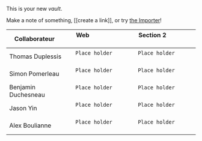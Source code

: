 This is your new *vault*.

Make a note of something, [[create a link]], or try [the Importer](https://help.obsidian.md/Plugins/Importer)!

|Collaborateur       |Web                            |Section 2                    |
|--------------------|-------------------------------|-----------------------------|
|Thomas Duplessis    |`Place holder`                 |`Place holder`               |
|Simon Pomerleau     |`Place holder`                 |`Place holder`               |
|Benjamin Duchesneau |`Place holder`                 |`Place holder`               |
|Jason Yin           |`Place holder`                 |`Place holder`               |
|Alex Boulianne      |`Place holder`                 |`Place holder`               |
